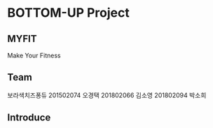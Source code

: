 # BOTTOM-UP Project

## MYFIT
Make Your Fitness

## Team
보라색치즈퐁듀
201502074 오경택
201802066 김소영
201802094 박소희

## Introduce
